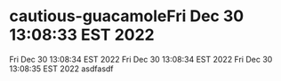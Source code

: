 # cautious-guacamoleFri Dec 30 13:08:33 EST 2022
Fri Dec 30 13:08:34 EST 2022
Fri Dec 30 13:08:34 EST 2022
Fri Dec 30 13:08:35 EST 2022
asdfasdf
